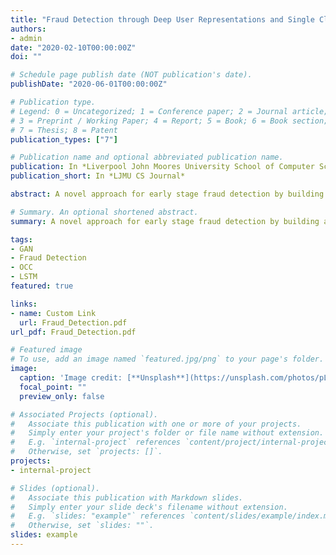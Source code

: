 ```yaml
---
title: "Fraud Detection through Deep User Representations and Single Class learning with Generative Adversarial Networks (GANs)"
authors:
- admin
date: "2020-02-10T00:00:00Z"
doi: ""

# Schedule page publish date (NOT publication's date).
publishDate: "2020-06-01T00:00:00Z"

# Publication type.
# Legend: 0 = Uncategorized; 1 = Conference paper; 2 = Journal article;
# 3 = Preprint / Working Paper; 4 = Report; 5 = Book; 6 = Book section;
# 7 = Thesis; 8 = Patent
publication_types: ["7"]

# Publication name and optional abbreviated publication name.
publication: In *Liverpool John Moores University School of Computer Science*
publication_short: In *LJMU CS Journal*

abstract: A novel approach for early stage fraud detection by building a one-class classifier (OCC) for non-fraud users. We will be making use of an LSTM-autoencoder to convert the actor history, whenever available into user representations in a fixed dimensional feature space. These user representations will be used for generating the user representations of malicious users by a complimentary GAN generator and the GAN discriminator will be used as one of the final classifiers.

# Summary. An optional shortened abstract.
summary: A novel approach for early stage fraud detection by building a one-class classifier (OCC) for non-fraud users. We will be making use of an LSTM-autoencoder to convert the actor history, whenever available into user representations in a fixed dimensional feature space. These user representations will be used for generating the user representations of malicious users by a complimentary GAN generator and the GAN discriminator will be used as one of the final classifiers.

tags:
- GAN
- Fraud Detection
- OCC
- LSTM
featured: true

links:
- name: Custom Link
  url: Fraud_Detection.pdf
url_pdf: Fraud_Detection.pdf

# Featured image
# To use, add an image named `featured.jpg/png` to your page's folder. 
image:
  caption: 'Image credit: [**Unsplash**](https://unsplash.com/photos/pLCdAaMFLTE)'
  focal_point: ""
  preview_only: false

# Associated Projects (optional).
#   Associate this publication with one or more of your projects.
#   Simply enter your project's folder or file name without extension.
#   E.g. `internal-project` references `content/project/internal-project/index.md`.
#   Otherwise, set `projects: []`.
projects:
- internal-project

# Slides (optional).
#   Associate this publication with Markdown slides.
#   Simply enter your slide deck's filename without extension.
#   E.g. `slides: "example"` references `content/slides/example/index.md`.
#   Otherwise, set `slides: ""`.
slides: example
---
```

